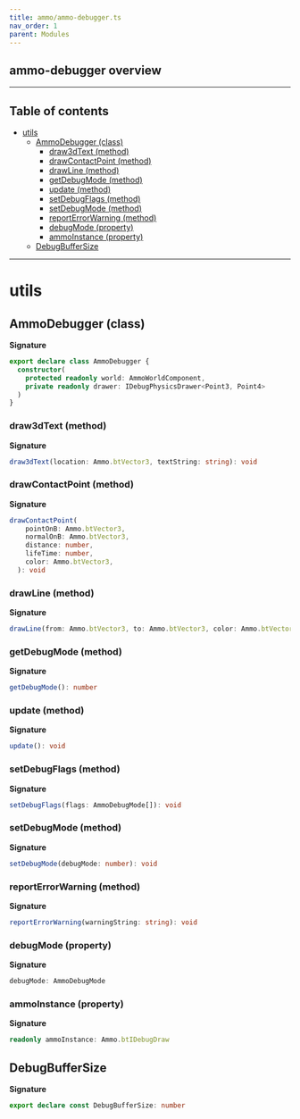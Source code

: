 ```yaml
---
title: ammo/ammo-debugger.ts
nav_order: 1
parent: Modules
---
```


## ammo-debugger overview

---

<h2 class="text-delta">Table of contents</h2>

- [utils](#utils)
  - [AmmoDebugger (class)](#ammodebugger-class)
    - [draw3dText (method)](#draw3dtext-method)
    - [drawContactPoint (method)](#drawcontactpoint-method)
    - [drawLine (method)](#drawline-method)
    - [getDebugMode (method)](#getdebugmode-method)
    - [update (method)](#update-method)
    - [setDebugFlags (method)](#setdebugflags-method)
    - [setDebugMode (method)](#setdebugmode-method)
    - [reportErrorWarning (method)](#reporterrorwarning-method)
    - [debugMode (property)](#debugmode-property)
    - [ammoInstance (property)](#ammoinstance-property)
  - [DebugBufferSize](#debugbuffersize)

---

# utils

## AmmoDebugger (class)

**Signature**

```ts
export declare class AmmoDebugger {
  constructor(
    protected readonly world: AmmoWorldComponent,
    private readonly drawer: IDebugPhysicsDrawer<Point3, Point4>
  )
}
```

### draw3dText (method)

**Signature**

```ts
draw3dText(location: Ammo.btVector3, textString: string): void
```

### drawContactPoint (method)

**Signature**

```ts
drawContactPoint(
    pointOnB: Ammo.btVector3,
    normalOnB: Ammo.btVector3,
    distance: number,
    lifeTime: number,
    color: Ammo.btVector3,
  ): void
```

### drawLine (method)

**Signature**

```ts
drawLine(from: Ammo.btVector3, to: Ammo.btVector3, color: Ammo.btVector3): void
```

### getDebugMode (method)

**Signature**

```ts
getDebugMode(): number
```

### update (method)

**Signature**

```ts
update(): void
```

### setDebugFlags (method)

**Signature**

```ts
setDebugFlags(flags: AmmoDebugMode[]): void
```

### setDebugMode (method)

**Signature**

```ts
setDebugMode(debugMode: number): void
```

### reportErrorWarning (method)

**Signature**

```ts
reportErrorWarning(warningString: string): void
```

### debugMode (property)

**Signature**

```ts
debugMode: AmmoDebugMode
```

### ammoInstance (property)

**Signature**

```ts
readonly ammoInstance: Ammo.btIDebugDraw
```

## DebugBufferSize

**Signature**

```ts
export declare const DebugBufferSize: number
```

